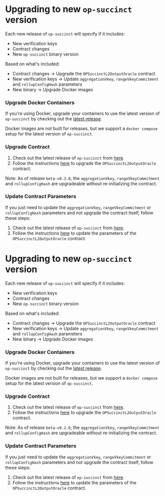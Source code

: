 # Upgrading to new `op-succinct` version

Each new release of `op-succinct` will specify if it includes:

- New verification keys
- Contract changes 
- New `op-succinct` binary version

Based on what's included:

- Contract changes → Upgrade the `OPSuccinctL2OutputOracle` contract
- New verification keys → Update `aggregationVkey`, `rangeVkeyCommitment` and `rollupConfigHash` parameters
- New binary → Upgrade Docker images

### Upgrade Docker Containers

If you're using Docker, upgrade your containers to use the latest version of `op-succinct` by checking out the [latest release](https://github.com/succinctlabs/op-succinct/releases). 

Docker images are not built for releases, but we support a `docker compose` setup for the latest version of `op-succinct`.

### Upgrade Contract

1. Check out the latest release of `op-succinct` from [here](https://github.com/succinctlabs/op-succinct/releases).
2. Follow the instructions [here](./l2-output-oracle.md#upgrading-opsuccinctl2outputoracle) to upgrade the `OPSuccinctL2OutputOracle` contract.


Note: As of release `beta-v0.3.0`, the `aggregationVkey`, `rangeVkeyCommitment` and `rollupConfigHash` are upgradeable without re-initializing the contract.

### Update Contract Parameters

If you just need to update the `aggregationVkey`, `rangeVkeyCommitment` or `rollupConfigHash` parameters and not upgrade the contract itself, follow these steps:

1. Check out the latest release of `op-succinct` from [here](https://github.com/succinctlabs/op-succinct/releases).
2. Follow the instructions [here](./l2-output-oracle.md#updating-opsuccinctl2outputoracle-parameters) to update the parameters of the `OPSuccinctL2OutputOracle` contract.

# Upgrading to new `op-succinct` version

Each new release of `op-succinct` will specify if it includes:

- New verification keys
- Contract changes 
- New `op-succinct` binary version

Based on what's included:

- Contract changes → Upgrade the `OPSuccinctL2OutputOracle` contract
- New verification keys → Update `aggregationVkey`, `rangeVkeyCommitment` and `rollupConfigHash` parameters
- New binary → Upgrade Docker images

### Upgrade Docker Containers

If you're using Docker, upgrade your containers to use the latest version of `op-succinct` by checking out the [latest release](https://github.com/succinctlabs/op-succinct/releases). 

Docker images are not built for releases, but we support a `docker compose` setup for the latest version of `op-succinct`.

### Upgrade Contract

1. Check out the latest release of `op-succinct` from [here](https://github.com/succinctlabs/op-succinct/releases).
2. Follow the instructions [here](./l2-output-oracle.md#upgrading-opsuccinctl2outputoracle) to upgrade the `OPSuccinctL2OutputOracle` contract.


Note: As of release `beta-v0.2.0`, the `aggregationVkey`, `rangeVkeyCommitment` and `rollupConfigHash` are upgradeable without re-initializing the contract.

### Update Contract Parameters

If you just need to update the `aggregationVkey`, `rangeVkeyCommitment` or `rollupConfigHash` parameters and not upgrade the contract itself, follow these steps:

1. Check out the latest release of `op-succinct` from [here](https://github.com/succinctlabs/op-succinct/releases).
2. Follow the instructions [here](./l2-output-oracle.md#updating-opsuccinctl2outputoracle-parameters) to update the parameters of the `OPSuccinctL2OutputOracle` contract.
